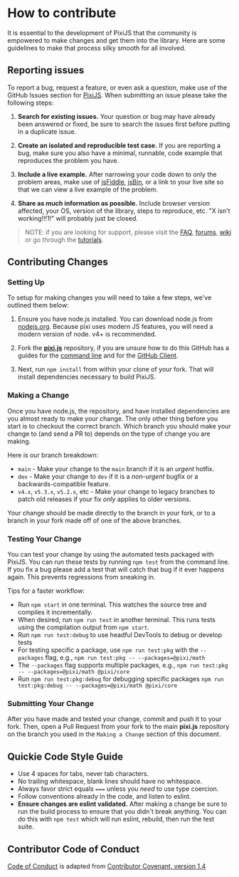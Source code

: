 # How to contribute

It is essential to the development of PixiJS that the community is empowered
to make changes and get them into the library. Here are some guidelines to make
that process silky smooth for all involved.

## Reporting issues

To report a bug, request a feature, or even ask a question, make use of the GitHub Issues
section for [PixiJS][issues]. When submitting an issue please take the following steps:

1. **Search for existing issues.** Your question or bug may have already been answered or fixed,
be sure to search the issues first before putting in a duplicate issue.

2. **Create an isolated and reproducible test case.** If you are reporting a bug, make sure you
also have a minimal, runnable, code example that reproduces the problem you have.

3. **Include a live example.** After narrowing your code down to only the problem areas, make use
of [jsFiddle][fiddle], [jsBin][jsbin], or a link to your live site so that we can view a live example of the problem.

4. **Share as much information as possible.** Include browser version affected, your OS, version of
the library, steps to reproduce, etc. "X isn't working!!!1!" will probably just be closed.

> NOTE: if you are looking for support, please visit the [FAQ][faq], [forums][forums], [wiki][wiki]
> or go through the [tutorials][tutorials].

## Contributing Changes

### Setting Up

To setup for making changes you will need to take a few steps, we've outlined them below:

1. Ensure you have node.js installed. You can download node.js from [nodejs.org][node]. Because
pixi uses modern JS features, you will need a modern version of node. v4+ is recommended.

2. Fork the **[pixi.js][pixi]** repository, if you are unsure how to do this GitHub has a guides
for the [command line][fork-cli] and for the [GitHub Client][fork-gui].

3. Next, run `npm install` from within your clone of your fork. That will install dependencies
necessary to build PixiJS.


### Making a Change

Once you have node.js, the repository, and have installed dependencies are you almost ready to make your
change. The only other thing before you start is to checkout the correct branch. Which branch you should
make your change to (and send a PR to) depends on the type of change you are making.

Here is our branch breakdown:

- `main` - Make your change to the `main` branch if it is an *urgent* hotfix.
- `dev` - Make your change to `dev` if it is a *non-urgent* bugfix or a backwards-compatible feature.
- `v4.x`, `v5.3.x`, `v5.2.x`, etc - Make your change to legacy branches to patch old releases if your fix *only* applies to older versions.

Your change should be made directly to the branch in your fork, or to a branch in your fork made off of
one of the above branches.

### Testing Your Change

You can test your change by using the automated tests packaged with PixiJS. You can run these tests
by running `npm test` from the command line. If you fix a bug please add a test that will catch that
bug if it ever happens again. This prevents regressions from sneaking in.

Tips for a faster workflow:

- Run `npm start` in one terminal. This watches the source tree and compiles it incrementally.
- When desired, run `npm run test` in another terminal. This runs tests using the compilation output from `npm start`.
- Run `npm run test:debug` to use headful DevTools to debug or develop tests
- For testing specific a package, use `npm run test:pkg` with the `--packages` flag, e.g., `npm run test:pkg -- --packages=@pixi/math`
- The `--packages` flag supports multiple packages, e.g., `npm run test:pkg -- --packages=@pixi/math @pixi/core`
- Run `npm run test:pkg:debug` for debugging specific packages `npm run test:pkg:debug -- --packages=@pixi/math @pixi/core`

### Submitting Your Change

After you have made and tested your change, commit and push it to your fork. Then, open a Pull Request
from your fork to the main **pixi.js** repository on the branch you used in the `Making a Change` section of this document.

## Quickie Code Style Guide

- Use 4 spaces for tabs, never tab characters.
- No trailing whitespace, blank lines should have no whitespace.
- Always favor strict equals `===` unless you *need* to use type coercion.
- Follow conventions already in the code, and listen to eslint.
- **Ensure changes are eslint validated.** After making a change be sure to run the build process
to ensure that you didn't break anything. You can do this with `npm test` which will run
eslint, rebuild, then run the test suite.

[faq]: http://www.pixijs.com/faq
[fiddle]: http://jsfiddle.net
[fork-cli]: https://help.github.com/articles/fork-a-repo/
[fork-gui]: https://guides.github.com/activities/forking/
[forums]: http://www.html5gamedevs.com/forum/15-pixijs/
[issues]: https://github.com/pixijs/pixijs/issues
[jsbin]: http://jsbin.com/
[node]: http://nodejs.org
[pixi]: https://github.com/pixijs/pixijs
[tutorials]: http://www.pixijs.com/tutorials
[wiki]: https://github.com/pixijs/pixijs/wiki

## Contributor Code of Conduct

[Code of Conduct](CODE_OF_CONDUCT.md) is adapted from [Contributor Covenant, version 1.4](http://contributor-covenant.org/version/1/4)
